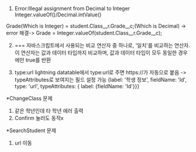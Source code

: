 1. Error:Illegal assignment from Decimal to Integer 
Integer.valueOf()/Decimal.intValue()

Grade(Which is Integer) = student.Class__r.Grade__c;(Which is Decimal) -> error
해결-> Grade = Integer.valueOf(student.Class__r.Grade__c);

2. ===
자바스크립트에서 사용되는 비교 연산자 중 하나로, '일치'를 비교하는 연산자. 이 연산자는 값과 데이터 타입까지 비교하며, 값과 데이터 타입이 모두 동일한 경우에만 true를 반환

3. type:url
lightning datatable에서 type:url로 주면 https://가 자동으로 붙음
-> typeAttributes로 보여지는 필드 설정 가능
{label: '학생 정보', fieldName: 'Id', type: 'url', typeAttributes: { label: {fieldName: 'Id'}}}


*ChangeClass 문제
1. 같은 학년인데 타 학년 에러 출력
2. Confirm 눌러도 동작x

*SearchStudent 문제
1. url 이동
